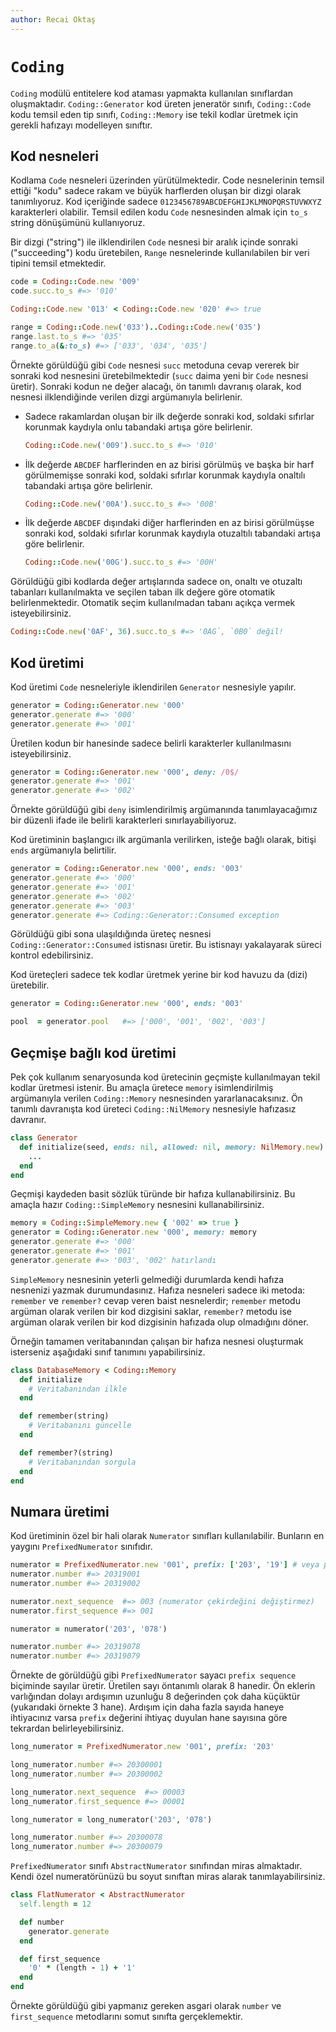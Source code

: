```yaml
---
author: Recai Oktaş
---
```


`Coding`
========

`Coding` modülü entitelere kod ataması yapmakta kullanılan sınıflardan
oluşmaktadır.  `Coding::Generator` kod üreten jeneratör sınıfı, `Coding::Code`
kodu temsil eden tip sınıfı, `Coding::Memory` ise tekil kodlar üretmek için
gerekli hafızayı modelleyen sınıftır.

Kod nesneleri
-------------

Kodlama `Code` nesneleri üzerinden yürütülmektedir.  Code nesnelerinin temsil
ettiği "kodu" sadece rakam ve büyük harflerden oluşan bir dizgi olarak
tanımlıyoruz.  Kod içeriğinde sadece `0123456789ABCDEFGHIJKLMNOPQRSTUVWXYZ`
karakterleri olabilir.  Temsil edilen kodu `Code` nesnesinden almak için `to_s`
string dönüşümünü kullanıyoruz.

Bir dizgi ("string") ile ilklendirilen `Code` nesnesi bir aralık içinde sonraki
("succeeding") kodu üretebilen, `Range` nesnelerinde kullanılabilen bir veri
tipini temsil etmektedir.

```ruby
code = Coding::Code.new '009'
code.succ.to_s #=> '010'

Coding::Code.new '013' < Coding::Code.new '020' #=> true

range = Coding::Code.new('033')..Coding::Code.new('035')
range.last.to_s #=> '035'
range.to_a(&:to_s) #=> ['033', '034', '035']
```

Örnekte görüldüğü gibi `Code` nesnesi `succ` metoduna cevap vererek bir sonraki
kod nesnesini üretebilmektedir (`succ` daima yeni bir `Code` nesnesi üretir).
Sonraki kodun ne değer alacağı, ön tanımlı davranış olarak, kod nesnesi
ilklendiğinde verilen dizgi argümanıyla belirlenir.

- Sadece rakamlardan oluşan bir ilk değerde sonraki kod, soldaki sıfırlar
  korunmak kaydıyla onlu tabandaki artışa göre belirlenir.

  ```ruby
  Coding::Code.new('009').succ.to_s #=> '010'
  ```

- İlk değerde `ABCDEF` harflerinden en az birisi görülmüş ve başka bir harf
  görülmemişse sonraki kod, soldaki sıfırlar korunmak kaydıyla onaltılı
  tabandaki artışa göre belirlenir.

  ```ruby
  Coding::Code.new('00A').succ.to_s #=> '00B'
  ```

- İlk değerde `ABCDEF` dışındaki diğer harflerinden en az birisi görülmüşse
  sonraki kod, soldaki sıfırlar korunmak kaydıyla otuzaltılı tabandaki artışa
  göre belirlenir.

  ```ruby
  Coding::Code.new('00G').succ.to_s #=> '00H'
  ```

Görüldüğü gibi kodlarda değer artışlarında sadece on, onaltı ve otuzaltı
tabanları kullanılmakta ve seçilen taban ilk değere göre otomatik
belirlenmektedir.  Otomatik seçim kullanılmadan tabanı açıkça vermek
isteyebilirsiniz.

```ruby
Coding::Code.new('0AF', 36).succ.to_s #=> '0AG`, `0B0` değil!
```

Kod üretimi
-----------

Kod üretimi `Code` nesneleriyle iklendirilen `Generator` nesnesiyle yapılır.

```ruby
generator = Coding::Generator.new '000'
generator.generate #=> '000'
generator.generate #=> '001'
```

Üretilen kodun bir hanesinde sadece belirli karakterler kullanılmasını
isteyebilirsiniz.

```ruby
generator = Coding::Generator.new '000', deny: /0$/
generator.generate #=> '001'
generator.generate #=> '002'
```

Örnekte görüldüğü gibi `deny` isimlendirilmiş argümanında tanımlayacağımız bir
düzenli ifade ile belirli karakterleri sınırlayabiliyoruz.

Kod üretiminin başlangıcı ilk argümanla verilirken, isteğe bağlı olarak, bitişi
`ends` argümanıyla belirtilir.

```ruby
generator = Coding::Generator.new '000', ends: '003'
generator.generate #=> '000'
generator.generate #=> '001'
generator.generate #=> '002'
generator.generate #=> '003'
generator.generate #=> Coding::Generator::Consumed exception
```

Görüldüğü gibi sona ulaşıldığında üreteç nesnesi `Coding::Generator::Consumed`
istisnası üretir.  Bu istisnayı yakalayarak süreci kontrol edebilirsiniz.

Kod üreteçleri sadece tek kodlar üretmek yerine bir kod havuzu da (dizi)
üretebilir.


```ruby
generator = Coding::Generator.new '000', ends: '003'

pool  = generator.pool   #=> ['000', '001', '002', '003']
```

Geçmişe bağlı kod üretimi
-------------------------

Pek çok kullanım senaryosunda kod üretecinin geçmişte kullanılmayan tekil kodlar
üretmesi istenir.  Bu amaçla üretece `memory` isimlendirilmiş argümanıyla
verilen `Coding::Memory` nesnesinden yararlanacaksınız.  Ön tanımlı davranışta
kod üreteci `Coding::NilMemory` nesnesiyle hafızasız davranır.

```ruby
class Generator
  def initialize(seed, ends: nil, allowed: nil, memory: NilMemory.new)
    ...
  end
end
```

Geçmişi kaydeden basit sözlük türünde bir hafıza kullanabilirsiniz.  Bu amaçla
hazır `Coding::SimpleMemory` nesnesini kullanabilirsiniz.

```ruby
memory = Coding::SimpleMemory.new { '002' => true }
generator = Coding::Generator.new '000', memory: memory
generator.generate #=> '000'
generator.generate #=> '001'
generator.generate #=> '003', '002' hatırlandı
```

`SimpleMemory` nesnesinin yeterli gelmediği durumlarda kendi hafıza nesnenizi
yazmak durumundasınız.  Hafıza nesneleri sadece iki metoda: `remember` ve
`remember?` cevap veren baist nesnelerdir;  `remember` metodu argüman olarak
verilen bir kod dizgisini saklar, `remember?` metodu ise argüman olarak verilen
bir kod dizgisinin hafızada olup olmadığını döner.

Örneğin tamamen veritabanından çalışan bir hafıza nesnesi oluşturmak isterseniz
aşağıdaki sınıf tanımını yapabilirsiniz.

```ruby
class DatabaseMemory < Coding::Memory
  def initialize
    # Veritabanından ilkle
  end

  def remember(string)
    # Veritabanını güncelle
  end

  def remember?(string)
    # Veritabanından sorgula
  end
end
```

Numara üretimi
--------------

Kod üretiminin özel bir hali olarak `Numerator` sınıfları kullanılabilir.
Bunların en yaygını `PrefixedNumerator` sınıfıdır.


```ruby
numerator = PrefixedNumerator.new '001', prefix: ['203', '19'] # veya prefix: '20319'
numerator.number #=> 20319001
numerator.number #=> 20319002

numerator.next_sequence  #=> 003 (numerator çekirdeğini değiştirmez)
numerator.first_sequence #=> 001

numerator = numerator('203', '078')

numerator.number #=> 20319078
numerator.number #=> 20319079
```

Örnekte de görüldüğü gibi `PrefixedNumerator` sayacı `prefix
sequence` biçiminde sayılar üretir.  Üretilen sayı öntanımlı
olarak 8 hanedir.  Ön eklerin varlığından dolayı ardışımın uzunluğu 8 değerinden
çok daha küçüktür (yukarıdaki örnekte 3 hane).  Ardışım için daha fazla sayıda
haneye ihtiyacınız varsa `prefix` değerini ihtiyaç duyulan hane sayısına göre
tekrardan belirleyebilirsiniz.

```ruby
long_numerator = PrefixedNumerator.new '001', prefix: '203'

long_numerator.number #=> 20300001
long_numerator.number #=> 20300002

long_numerator.next_sequence  #=> 00003
long_numerator.first_sequence #=> 00001

long_numerator = long_numerator('203', '078')

long_numerator.number #=> 20300078
long_numerator.number #=> 20300079
```

`PrefixedNumerator` sınıfı `AbstractNumerator` sınıfından miras almaktadır.
Kendi özel numeratörünüzü bu soyut sınıftan miras alarak tanımlayabilirsiniz.

```ruby
class FlatNumerator < AbstractNumerator
  self.length = 12

  def number
    generator.generate
  end

  def first_sequence
    '0' * (length - 1) + '1'
  end
end
```

Örnekte görüldüğü gibi yapmanız gereken asgari olarak `number` ve
`first_sequence` metodlarını somut sınıfta gerçeklemektir.
